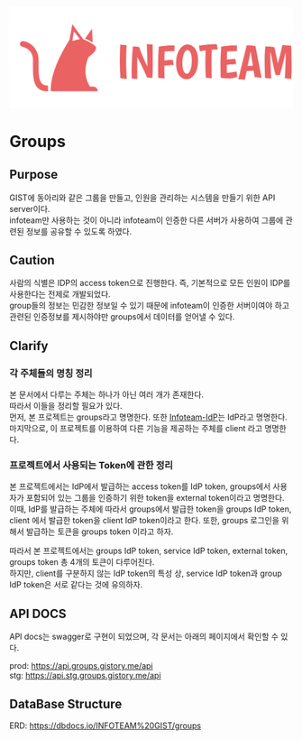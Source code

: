 <p align="center">
  <a href="https://introduce.gistory.me/" target="blank"><img src="assets/Infoteam.png" alt="Infoteam Logo" /></a>
</p>

# Groups

## Purpose

GIST에 동아리와 같은 그룹을 만들고, 인원을 관리하는 시스템을 만들기 위한 API server이다.  
infoteam만 사용하는 것이 아니라 infoteam이 인증한 다른 서버가 사용하여 그룹에 관련된 정보를 공유할 수 있도록 하였다.  

## Caution

사람의 식별은 IDP의 access token으로 진행한다. 즉, 기본적으로 모든 인원이 IDP를 사용한다는 전제로 개발되었다.  
group들의 정보는 민감한 정보일 수 있기 때문에 infoteam이 인증한 서버이여야 하고 관련된 인증정보를 제시하야만 groups에서 데이터를 얻어낼 수 있다.

## Clarify

### 각 주체들의 명칭 정리

본 문서에서 다루는 주체는 하나가 아닌 여러 개가 존재한다.  
따라서 이들을 정리할 필요가 있다.  
먼저, 본 프로젝트는 groups라고 명명한다. 또한 [Infoteam-IdP](https://github.com/gsainfoteam/idp-be)는 IdP라고 명명한다. 마지막으로, 이 프로젝트를 이용하여 다른 기능을 제공하는 주체를 client 라고 명명한다.

### 프로젝트에서 사용되는 Token에 관한 정리

본 프로젝트에서는 IdP에서 발급하는 access token를 IdP token, groups에서 사용자가 포함되어 있는 그룹을 인증하기 위한 token을 external token이라고 명명한다.  
이때, IdP를 발급하는 주체에 따라서 groups에서 발급한 token을 groups IdP token, client 에서 발급한 token을 client IdP token이라고 한다.
또한, groups 로그인을 위해서 발급하는 토큰을 groups token 이라고 하자.

따라서 본 프로젝트에서는 groups IdP token, service IdP token, external token, groups token 총 4개의 토큰이 다루어진다.  
하지만, client를 구분하지 않는 IdP token의 특성 상, service IdP token과 group IdP token은 서로 같다는 것에 유의하자.  

## API DOCS

API docs는 swagger로 구현이 되었으며, 각 문서는 아래의 페이지에서 확인할 수 있다.

prod: <https://api.groups.gistory.me/api>  
stg: <https://api.stg.groups.gistory.me/api>

## DataBase Structure

ERD: <https://dbdocs.io/INFOTEAM%20GIST/groups>
